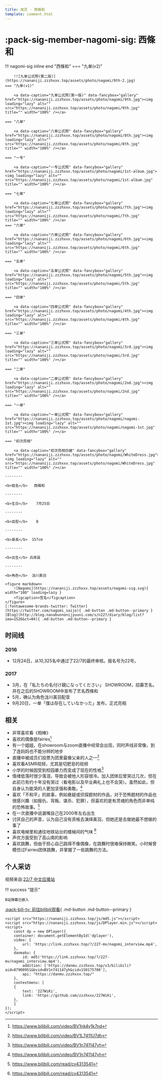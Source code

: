 ```yaml
---
title: 成员 - 西條和
template: comment.html
---
```

# :pack-sig-member-nagomi-sig: 西條和
!!! nagomi-sig inline end "西條和"
    === "九单(v2)"

        !![九单公式照(第二版)](https://nananiji.zzzhxxx.top/assets/photo/nagomi/9th-2.jpg)
    === "九单(v1)"

        <a data-caption="九单公式照(第一版)" data-fancybox="gallery" href="https://nananiji.zzzhxxx.top/assets/photo/nagomi/9th.jpg"><img loading="lazy" alt="" src="https://nananiji.zzzhxxx.top/assets/photo/nagomi/9th.jpg" title="" width="100%" /></a>

    === "八单"

        <a data-caption="八单公式照" data-fancybox="gallery" href="https://nananiji.zzzhxxx.top/assets/photo/nagomi/8th.jpg"><img loading="lazy" alt="" src="https://nananiji.zzzhxxx.top/assets/photo/nagomi/8th.jpg" title="" width="100%" /></a>

    === "一专"

        <a data-caption="一专公式照" data-fancybox="gallery" href="https://nananiji.zzzhxxx.top/assets/photo/nagomi/1st-album.jpg"><img loading="lazy" alt="" src="https://nananiji.zzzhxxx.top/assets/photo/nagomi/1st-album.jpg" title="" width="100%" /></a>

    === "七单"

        <a data-caption="七单公式照" data-fancybox="gallery" href="https://nananiji.zzzhxxx.top/assets/photo/nagomi/7th.jpg"><img loading="lazy" alt="" src="https://nananiji.zzzhxxx.top/assets/photo/nagomi/7th.jpg" title="" width="100%" /></a>
    === "六单"

        <a data-caption="六单公式照" data-fancybox="gallery" href="https://nananiji.zzzhxxx.top/assets/photo/nagomi/6th.jpg"><img loading="lazy" alt="" src="https://nananiji.zzzhxxx.top/assets/photo/nagomi/6th.jpg" title="" width="100%" /></a>

    === "五单"

        <a data-caption="五单公式照" data-fancybox="gallery" href="https://nananiji.zzzhxxx.top/assets/photo/nagomi/5th.jpg"><img loading="lazy" alt="" src="https://nananiji.zzzhxxx.top/assets/photo/nagomi/5th.jpg" title="" width="100%" /></a>

    === "四单"

        <a data-caption="四单公式照" data-fancybox="gallery" href="https://nananiji.zzzhxxx.top/assets/photo/nagomi/4th.jpg"><img loading="lazy" alt="" src="https://nananiji.zzzhxxx.top/assets/photo/nagomi/4th.jpg" title="" width="100%" /></a>

    === "三单"

        <a data-caption="三单公式照" data-fancybox="gallery" href="https://nananiji.zzzhxxx.top/assets/photo/nagomi/3rd.jpg"><img loading="lazy" alt="" src="https://nananiji.zzzhxxx.top/assets/photo/nagomi/3rd.jpg" title="" width="100%" /></a>

    === "二单"

        <a data-caption="二单公式照" data-fancybox="gallery" href="https://nananiji.zzzhxxx.top/assets/photo/nagomi/2nd.jpg"><img loading="lazy" alt="" src="https://nananiji.zzzhxxx.top/assets/photo/nagomi/2nd.jpg" title="" width="100%" /></a>

    === "一单"

        <a data-caption="一单公式照" data-fancybox="gallery" href="https://nananiji.zzzhxxx.top/assets/photo/nagomi/nagomi-1st.jpg"><img loading="lazy" alt="" src="https://nananiji.zzzhxxx.top/assets/photo/nagomi/nagomi-1st.jpg" title="" width="100%" /></a>

    === "初次亮相"

        <a data-caption="初次亮相白裙" data-fancybox="gallery" href="https://nananiji.zzzhxxx.top/assets/photo/nagomi/WhiteDress.jpg"><img loading="lazy" alt="" src="https://nananiji.zzzhxxx.top/assets/photo/nagomi/WhiteDress.jpg" title="" width="100%" /></a>
        
    --------

    <b>姓名</b>   西條和 

    --------

    <b>生日</b>    7月25日

    --------

    <b>血型</b>    B

    --------

    <b>身高</b>  157cm

    --------

    <b>出生</b> 兵库县

    --------

    <b>角色</b>  泷川美羽

    <figure markdown>
        ![Nagomi](https://nananiji.zzzhxxx.top/assets/nagomi-sig.svg){ width="100" loading=lazy }
        <figcaption>签名</figcaption>
    </figure>
    [:fontawesome-brands-twitter: Twitter](https://twitter.com/nagomi_saijo){ .md-button .md-button--primary } [Blog](http://blog.nanabunnonijyuuni.com/s/n227/diary/blog/list?ima=1526&ct=04){ .md-button .md-button--primary }
## 时间线
### 2016

- 12月24日，从10,325名中通过了22/7的最终审核。报名号为22号。

### 2017

- 3月，在「私たちの名付け親になってください」 SHOWROOM，招募艺名。并在之后的SHOWROOM中宣布了艺名西條和
- 5月，确认为角色泷川美羽配音
- 9月20日，一单「僕は存在していなかった」发布，正式亮相

## 相关

- 非常喜欢看《相棒》
- 喜欢的偶像是fairies[^1]
- 有一个姐姐，在showroom与zoom直播中经常会出现，同时声线非常像，到了连妈妈也不能分辨的地步
- 直播中被成员们投票为团里最像父亲的人之一[^2]
- 喜欢看ASMR视频，尤其是切肥皂的视频
- 小学的时候因受到校园暴力而变成了现在的性格[^3]
- 情绪低落时很少落泪，导致会被他人形容很冷。加入团体后曾哭过几次，但在此前已有约十年没有哭过（看电影以及毕业典礼上也不会哭）。虽然如此，但自身认为能哭的人更加坚强和勇敢。[^3]
- 喜欢「不和平」的故事，例如悬疑或侦探题材的作品，对于恐怖题材的作品也很感兴趣（如报仇、背叛、谋杀、犯罪），但喜欢的是有灵魂的角色而非单纯的恐怖故事。[^4]
- 在一次直播中说漏嘴自己在2000年左右出生
- 讨厌自己的声音，认为自己没有资格去演绎美羽，但她还是去做她最不想做的事了
- 喜欢电梯里和通往地铁站台的楼梯间的气味 [^4]
- 声优方面受到了高山南的影响
- 喜欢跳舞，但由于担心自己跳得不像偶像，在跳舞时很难保持微笑。小时候曾模仿过Fairies团体跳舞，并掌握了一些跳舞的方法。

## 个人采访

视频来自:[22/7 中文应援站](https://space.bilibili.com/118938280)
 
!!! success "提示"

    B站弹幕已嵌入

<div id="dplayer"></div>

[:pack-bili-tv: 前往bilibili观看](https://www.bilibili.com/video/BV1n741147yh){ .md-button .md-button--primary }


[^1]: https://www.bilibili.com/video/BV1nk4y1k7nd
[^2]: https://www.bilibili.com/video/BV1L7411U7dh
[^3]: https://www.bilibili.com/video/BV1n741147yh
[^4]: https://www.bilibili.com/read/cv4313541

<html>
<head>
    <meta name="referrer" content="never">
</head>

<body>
    
    <script src="https://nananiji.zzzhxxx.top/js/md5.js"></script>
    <script src="https://nananiji.zzzhxxx.top/js/DPlayer.min.js"></script>
    <script>
        const dp = new DPlayer({
        container: document.getElementById('dplayer'),
        video: {
            url: 'https://link.zzzhxxx.top/?/227-mv/nagomi_interview.mp4',
        },
        danmaku: {
            id: md5('https://link.zzzhxxx.top/?/227-mv/nagomi_interview.mp4'),
            addition: ['https://danmu.zzzhxxx.top/v3/bilibili?aid=87900951&bvid=BV1n741147yh&cid=150175780'],
            api: "https://danmu.zzzhxxx.top/"
        },
        contextmenu: [
        {
            text: '227WiKi',
            link: 'https://github.com/zzzhxxx/227WiKi',
        },
        ]
    });
    </script>
    
</body>
</html>